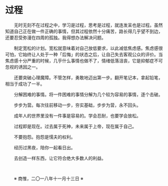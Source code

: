 # 过程

&emsp;&emsp;无时无刻不在过程之中，学习是过程，思考是过程，就连发呆也是过程。虽然知道自己正在做一件正确的事情，但其过程依然十分痛苦，路长得几乎望不到边，还要忍受弥漫在四周的孤独。我得想办法解决问题。

&emsp;&emsp;制定宽松的计划。宽松就意味着对自己放低要求，以此减低焦虑感。焦虑感很可怕，它始终让人处于一种「后悔」的状态之后，让自己失去客观公众的评价。当焦虑感十分严重的时候，几乎什么事情也做不了，情绪低落沮丧，它是抑郁症不可忽视的诱因之一。

&emsp;&emsp;还要突破心理魔障。不管怎样，勇敢地迈出第一步。翻开笔记本，拿起铅笔，相当于成功了一半。

&emsp;&emsp;分解困难的事情。将一件困难的事情分解为几个较为容易的事情，逐个击破。

&emsp;&emsp;步步为营。每次往前移动一步，夯实基础，步步为营，永不回头。

&emsp;&emsp;成年人的世界里没有一件事是容易的。学会忍耐，也要学会放松。

&emsp;&emsp;过程即是现在。过去属于死神，未来属于上帝，现在属于自己。

&emsp;&emsp;不要抱怨。抱怨是懦夫的权利。

&emsp;&emsp;经历过黑夜，陪你一起看日出。

&emsp;&emsp;去创造一样东西，让它符合绝大多数人的利益。

&emsp;&emsp;

&emsp;&emsp;※ 商惟，二〇一八年十一月十三日 ※